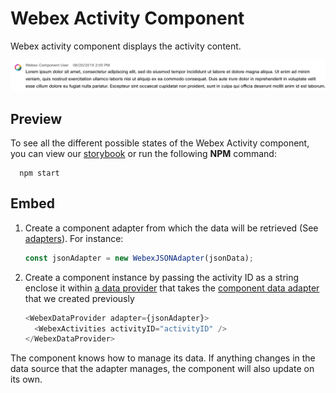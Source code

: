 # Webex Activity Component

Webex activity component displays the activity content.

<p align="center">
  <img src="./WebexActivity.png" alt="Default Webex Activity" />
</p>

## Preview

To see all the different possible states of the Webex Activity component,
you can view our [storybook](https://webex.github.io/components/storybook/?path=/story/webex-activity--default)
or run the following **NPM** command:

```shell
  npm start
```

## Embed

1. Create a component adapter from which the data will be retrieved (See [adapters](../../adapters)). For instance:

    ```js
    const jsonAdapter = new WebexJSONAdapter(jsonData);
    ```

2. Create a component instance by passing the activity ID as a string
enclose it within [a data provider](../WebexDataProvider/WebexDataProvider.js)
that takes the [component data adapter](../../adapters/WebexJSONAdapter.js) that we created previously

    ```js
    <WebexDataProvider adapter={jsonAdapter}>
      <WebexActivities activityID="activityID" />
    </WebexDataProvider>
    ```

The component knows how to manage its data. If anything changes in the data source that the adapter manages, the component will also update on its own.
